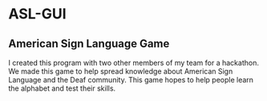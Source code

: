 # ASL-GUI

## American Sign Language Game
I created this program with two other members of my team for a hackathon.
We made this game to help spread knowledge about American Sign Language and the Deaf community. This game hopes to help people learn the alphabet and test their skills.
